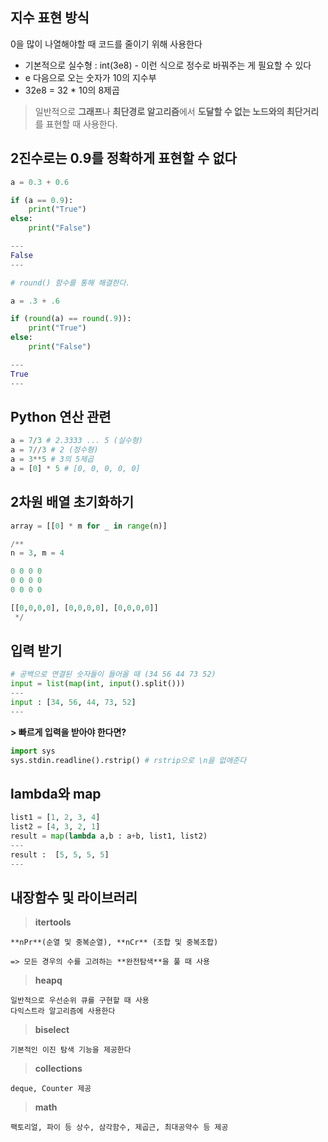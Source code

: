 ## 지수 표현 방식
0을 많이 나열해야할 때 코드를 줄이기 위해 사용한다
- 기본적으로 실수형 : int(3e8) - 이런 식으로 정수로 바꿔주는 게 필요할 수 있다
- e 다음으로 오는 숫자가 10의 지수부
- 32e8 = 32 * 10의 8제곱
> 일반적으로 **그래프**나 **최단경로 알고리즘**에서 **도달할 수 없는 노드와의 최단거리**를 표현할 때 사용한다.

## 2진수로는 0.9를 정확하게 표현할 수 없다
```python
a = 0.3 + 0.6

if (a == 0.9):
    print("True")
else:
    print("False")

---
False
---

# round() 함수를 통해 해결한다.

a = .3 + .6

if (round(a) == round(.9)):
    print("True")
else:
    print("False")

---
True
---
```

## Python 연산 관련
```python
a = 7/3 # 2.3333 ... 5 (실수형)
a = 7//3 # 2 (정수형)
a = 3**5 # 3의 5제곱
a = [0] * 5 # [0, 0, 0, 0, 0]
```

## 2차원 배열 초기화하기
```py
array = [[0] * m for _ in range(n)]

/**
n = 3, m = 4

0 0 0 0
0 0 0 0
0 0 0 0

[[0,0,0,0], [0,0,0,0], [0,0,0,0]]
 */
```

## 입력 받기
```py
# 공백으로 연결된 숫자들이 들어올 때 (34 56 44 73 52)
input = list(map(int, input().split()))
---
input : [34, 56, 44, 73, 52]
---
```

**> 빠르게 입력을 받아야 한다면?**
```py
import sys
sys.stdin.readline().rstrip() # rstrip으로 \n을 없애준다
```

## lambda와 map
```py
list1 = [1, 2, 3, 4]
list2 = [4, 3, 2, 1]
result = map(lambda a,b : a+b, list1, list2)
---
result :  [5, 5, 5, 5]
---
```

## 내장함수 및 라이브러리

> **itertools**

    **nPr**(순열 및 중복순열), **nCr** (조합 및 중복조합) 
    
    => 모든 경우의 수를 고려하는 **완전탐색**을 풀 때 사용

> **heapq**
    
    일반적으로 우선순위 큐를 구현할 때 사용
    다익스트라 알고리즘에 사용한다

> **biselect**

    기본적인 이진 탐색 기능을 제공한다

> **collections**

    deque, Counter 제공

> **math**

    팩토리얼, 파이 등 상수, 삼각함수, 제곱근, 최대공약수 등 제공